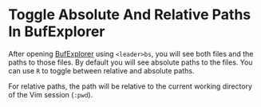 # Toggle Absolute And Relative Paths In BufExplorer

After opening [BufExplorer](https://github.com/jlanzarotta/bufexplorer)
using `<leader>bs`, you will see both files and the paths to those files. By
default you will see absolute paths to the files. You can use `R` to toggle
between relative and absolute paths.

For relative paths, the path will be relative to the current working
directory of the Vim session (`:pwd`).
